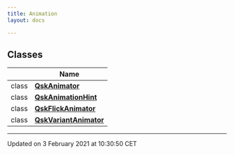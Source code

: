 ```yaml
---
title: Animation
layout: docs

---
```



## Classes

|                | Name           |
| -------------- | -------------- |
| class | **[QskAnimator](/docs/classes/class_qsk_animator/)**  |
| class | **[QskAnimationHint](/docs/classes/class_qsk_animation_hint/)**  |
| class | **[QskFlickAnimator](/docs/classes/class_qsk_flick_animator/)**  |
| class | **[QskVariantAnimator](/docs/classes/class_qsk_variant_animator/)**  |












-------------------------------

Updated on  3 February 2021 at 10:30:50 CET